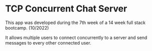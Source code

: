 # TCP Concurrent Chat Server

This app was developed during the 7th week of a 14 week full stack bootcamp. (10/2022)

It allows multiple users to connect concurrently to a server and send messages to every other connected user.
